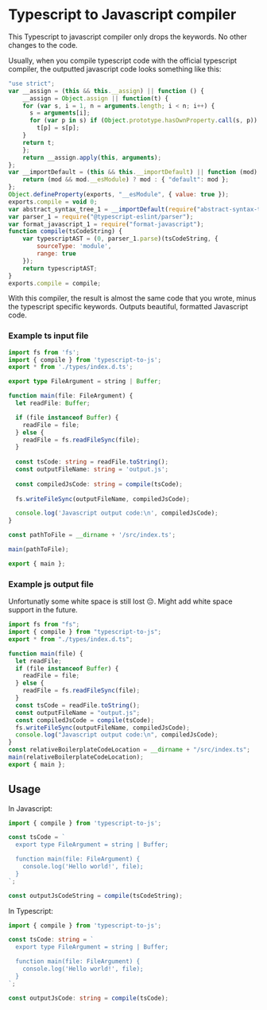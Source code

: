 # Typescript to Javascript compiler

This Typescript to javascript compiler only drops the keywords. No other changes to the code.

Usually, when you compile typescript code with the official typescript compiler, the outputted javascript code looks something like this:
```js
"use strict";
var __assign = (this && this.__assign) || function () {
	__assign = Object.assign || function(t) {
    for (var s, i = 1, n = arguments.length; i < n; i++) {
      s = arguments[i];
      for (var p in s) if (Object.prototype.hasOwnProperty.call(s, p))
        t[p] = s[p];
    }
    return t;
	};
	return __assign.apply(this, arguments);
};
var __importDefault = (this && this.__importDefault) || function (mod) {
	return (mod && mod.__esModule) ? mod : { "default": mod };
};
Object.defineProperty(exports, "__esModule", { value: true });
exports.compile = void 0;
var abstract_syntax_tree_1 = __importDefault(require("abstract-syntax-tree"));
var parser_1 = require("@typescript-eslint/parser");
var format_javascript_1 = require("format-javascript");
function compile(tsCodeString) {
	var typescriptAST = (0, parser_1.parse)(tsCodeString, {
		sourceType: 'module',
		range: true
	});
	return typescriptAST;
}
exports.compile = compile;
```

With this compiler, the result is almost the same code that you wrote, minus the typescript specific keywords.
Outputs beautiful, formatted Javascript code.

### Example ts input file

```ts
import fs from 'fs';
import { compile } from 'typescript-to-js';
export * from './types/index.d.ts';

export type FileArgument = string | Buffer;

function main(file: FileArgument) {
  let readFile: Buffer;

  if (file instanceof Buffer) {
    readFile = file;
  } else {
    readFile = fs.readFileSync(file);
  }
  
  const tsCode: string = readFile.toString();
  const outputFileName: string = 'output.js';
  
  const compiledJsCode: string = compile(tsCode);
  
  fs.writeFileSync(outputFileName, compiledJsCode);

  console.log('Javascript output code:\n', compiledJsCode);
}

const pathToFile = __dirname + '/src/index.ts';

main(pathToFile);

export { main };
```

### Example js output file

Unfortunatly some white space is still lost 😔. Might add white space support in the future.
```js
import fs from "fs";
import { compile } from "typescript-to-js";
export * from "./types/index.d.ts";

function main(file) {
  let readFile;
  if (file instanceof Buffer) {
    readFile = file;
  } else {
    readFile = fs.readFileSync(file);
  }
  const tsCode = readFile.toString();
  const outputFileName = "output.js";
  const compiledJsCode = compile(tsCode);
  fs.writeFileSync(outputFileName, compiledJsCode);
  console.log("Javascript output code:\n", compiledJsCode);
}
const relativeBoilerplateCodeLocation = __dirname + "/src/index.ts";
main(relativeBoilerplateCodeLocation);
export { main };
```

## Usage

In Javascript:
```js
import { compile } from 'typescript-to-js';

const tsCode = `
  export type FileArgument = string | Buffer;

  function main(file: FileArgument) {
    console.log('Hello world!', file);
  }
`;

const outputJsCodeString = compile(tsCodeString);
```

In Typescript:
```ts
import { compile } from 'typescript-to-js';

const tsCode: string = `
  export type FileArgument = string | Buffer;

  function main(file: FileArgument) {
    console.log('Hello world!', file);
  }
`;

const outputJsCode: string = compile(tsCode);
```
